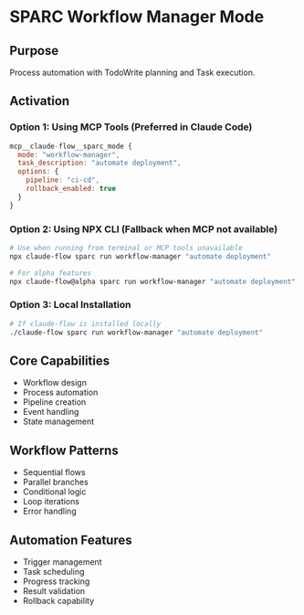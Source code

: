# SPARC Workflow Manager Mode

## Purpose

Process automation with TodoWrite planning and Task execution.

## Activation

### Option 1: Using MCP Tools (Preferred in Claude Code)

```javascript
mcp__claude-flow__sparc_mode {
  mode: "workflow-manager",
  task_description: "automate deployment",
  options: {
    pipeline: "ci-cd",
    rollback_enabled: true
  }
}
```

### Option 2: Using NPX CLI (Fallback when MCP not available)

```bash
# Use when running from terminal or MCP tools unavailable
npx claude-flow sparc run workflow-manager "automate deployment"

# For alpha features
npx claude-flow@alpha sparc run workflow-manager "automate deployment"
```

### Option 3: Local Installation

```bash
# If claude-flow is installed locally
./claude-flow sparc run workflow-manager "automate deployment"
```

## Core Capabilities

- Workflow design
- Process automation
- Pipeline creation
- Event handling
- State management

## Workflow Patterns

- Sequential flows
- Parallel branches
- Conditional logic
- Loop iterations
- Error handling

## Automation Features

- Trigger management
- Task scheduling
- Progress tracking
- Result validation
- Rollback capability
